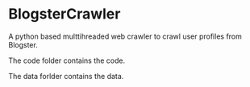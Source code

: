 # BlogsterCrawler
A python based multtihreaded web crawler to crawl user profiles from Blogster.

The code folder contains the code.

The data forlder contains the data.


